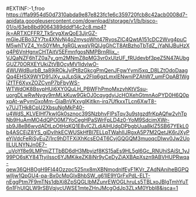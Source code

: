 #EXTINF:-1,froo
https://ffa9954d50d7310abda9e87e823fc1e6c359720fcb8c42acb0008d7-apidata.googleusercontent.com/download/storage/v1/b/bisco-01/o/63eb8bd9064389dddf14c2c8.mp4?jk=ARTXCFFR7_Tk5rygXwQoE3JjrGZ-mGleJEBo3ZY7tx4XNvNj4o2mysoWht47RyosZIC4QwtA151cDC2Wvg4puCM5whTVZ4_YnS0YMn_fgRGLwxqVRQIJgGhCT8AtBzhoTbTdZ_jYaNIJBuHzXq4P6VnHgnxCHTAitV5EFmnfgosNMPBrnRljx_-VJQaNZF6hTZ0a7y_gm2MNmZ8pMG3vr0xUlzUF_fRUdevbf3peZ5N47AUbgGUZ70ORXEYUkiZtVBOcyMV1ldvlwO-4WUWdBurbB_ta89jROkJylPt8zGkcgPmQenJFgwYymi5xq_D8LZtOdoDaagQq4EHSX9WYD91JXy_uJLpSjk_y2FIq6gzLmxlENwniPZAhW7_umFOpAB1WgiZfTF6XyxZOZCynP7bFbyWS-WTWdOK8BsvpHUi6XY0QuLH_PBWFhPmoMxzvhKtVSsu-uorgDLwRwNvgy9mMLkKuw9GkOJ0cqygdyiJcHOXehGtmnAoPYD0H6Q0pxpAt-wPymGxoMm-GiaBnVKxvgIKjtlkn-irq7UfkxxTLcn6XwT8-y7UJTHk8CpU2XbsuNgMkP40-u4WdS_KLVEIHf7kwIGk0sznoc39SNzbhvFlPsTqv3u9stgzdfrKpAQfw2vhTpNb9HuAmMO4dQPO0M7YoCegHPaSWrFpLD4z0-YoM9SdcimXWr-sb9J8eB6wydADtLpOtHqKQ1E8vlCZLdjAlHUdgDPbgbUua8klZ5SB67YEkL0b4ASCEjZ8YS_giDvIhkECWUSkHfBI7ELLpTWahIIJRgxA5P7M2QetJK6rJXyPeYjVdcFeRiSyEuZj1rc9hDTFXiXhKcsEO4T6CvjGQGQM3muoqcDIwv0Jw2UoIlLULNYNJn0E7-_uVoYf8e9LMPmjZTTbBD6dH3Mbyizf8KS15aEs9HL5gI6Gc_RNUhiSAiSt_1yJ99PO6sKY84TtyiIssc6YJMKikeZK8iNr9yCeDyZiAXBApXszn9ABVHUPRwqa-qew36QH8OgH9FI44Ozzpc525nx8mXBNmodnlfEyF1KVr_ZAdNAniheBGPQwIIjw1QpGU4-pa-Bx0cMpGIxBhbSW_g61IE9YGrFxPdL-ELT-nEggPtm7F9mTNs1dbXi8ZpSQGLIbMZunrEWOGLhruLs5TBLxoJBlgTmhYuT6n1FhUIQLW9rSBVqjycUWSE1mteZHnJMcgOdJp3ZLxM0Ybbl8&isca=1
